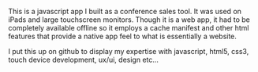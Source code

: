 This is a javascript app I built as a conference sales tool. It was used on iPads and large touchscreen monitors. Though it is a web app, it had to be completely available offline so it employs a cache manifest and other html features that provide a native app feel to what is essentially a website.

I put this up on github to display my expertise with javascript, html5, css3, touch device development, ux/ui, design etc...
